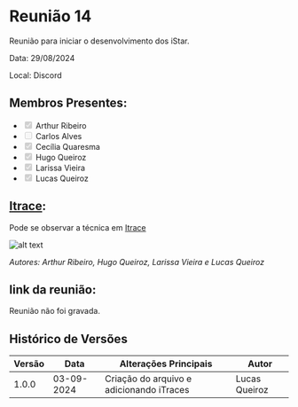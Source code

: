 # Reunião 14
Reunião para iniciar o desenvolvimento dos iStar.

Data:  29/08/2024 

Local: Discord


## Membros Presentes:
<form>
  <ul>
    <li><input type="checkbox" id="membro1" checked disabled><label for="membro1"> Arthur Ribeiro</label></li>
    <li><input type="checkbox" id="membro2" disabled><label for="membro2"> Carlos Alves</label></li>
    <li><input type="checkbox" id="membro3" checked disabled><label for="membro3"> Cecília Quaresma</label></li>
    <li><input type="checkbox" id="membro4" checked disabled><label for="membro4"> Hugo Queiroz</label></li>
    <li><input type="checkbox" id="membro4" checked disabled><label for="membro4"> Larissa Vieira</label></li>
    <li><input type="checkbox" id="membro4" checked disabled><label for="membro4"> Lucas Queiroz</label></li>
  </ul>
</form>

## [Itrace](reunioes.md#itrace):
Pode se observar a técnica em [Itrace](reunioes.md#itrace)

![alt text](../assets/imagens/iTrace%20-%20reunião%2029_08.png)

*Autores: Arthur Ribeiro, Hugo Queiroz, Larissa Vieira e Lucas Queiroz*

## link da reunião:

Reunião não foi gravada.


## Histórico de Versões

| Versão | Data       | Alterações Principais                             | Autor        |
|--------|------------|---------------------------------------------------|--------------|
| 1.0.0  | 03-09-2024 | Criação do arquivo e adicionando iTraces | Lucas Queiroz |
